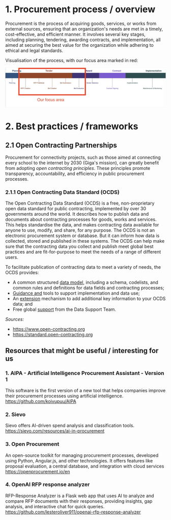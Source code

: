 # 1. Procurement process / overview
Procurement is the process of acquiring goods, services, or works from external sources, ensuring that an organization's needs are met in a timely, cost-effective, and efficient manner. It involves several key stages, including planning, tendering, awarding contracts, and implementation, all aimed at securing the best value for the organization while adhering to ethical and legal standards.

Visualisation of the process, with our focus area marked in red:

![procurement-process](https://github.com/AI-Unisphere/Internal/blob/main/assets/procurement%20process.jpg)

# 2. Best practices / frameworks
## 2.1 Open Contracting Partnerships
Procurement for connectivity projects, such as those aimed at connecting every school to the internet by 2030 (Giga's mission), can greatly benefit from adopting *open contracting principles*. These principles promote transparency, accountability, and efficiency in public procurement processes.

### 2.1.1 Open Contracting Data Standard (OCDS)
The Open Contracting Data Standard (OCDS) is a free, non-proprietary open data standard for public contracting, implemented by over 30 governments around the world. It describes how to publish data and documents about contracting processes for goods, works and services. This helps standardise the data, and makes contracting data available for anyone to use, modify, and share, for any purpose. The OCDS is not an electronic procurement system or database. But it can inform how data is collected, stored and published in these systems. The OCDS can help make sure that the contracting data you collect and publish meet global best practices and are fit-for-purpose to meet the needs of a range of different users.

To facilitate publication of contracting data to meet a variety of needs, the OCDS provides:
- A common structured [data model](https://standard.open-contracting.org/latest/en/schema/), including a schema, codelists, and common rules and definitions for data fields and contracting processes;
- [Guidance and](https://standard.open-contracting.org/latest/en/guidance/) tools to support implementation and data use;
- An [extension](https://standard.open-contracting.org/latest/en/guidance/map/extensions/) mechanism to add additional key information to your OCDS data; and
- Free global [support](https://standard.open-contracting.org/latest/en/support/) from the Data Support Team.

_Sources:_
- https://www.open-contracting.org
- https://standard.open-contracting.org

## Resources that might be useful / interesting for us
### 1. AIPA - Artificial Intelligence Procurement Assistant - Version 1
This software is the first version of a new tool that helps companies improve their procurement processes using artificial intelligence.
https://github.com/koivupuu/AIPA

### 2. Sievo
Sievo offers AI-driven spend analysis and classification tools.
https://sievo.com/resources/ai-in-procurement

### 3. Open Procurement
An open-source toolkit for managing procurement processes, developed using Python, Angular.js, and other technologies. It offers features like proposal evaluation, a central database, and integration with cloud services
https://openprocurement.io/en

### 4. OpenAI RFP response analyzer
RFP-Response Analyzer is a Flask web app that uses AI to analyze and compare RFP documents with their responses, providing insights, gap analysis, and interactive chat for quick queries.
https://github.com/lesteroliver911/openai-rfp-response-analyzer
